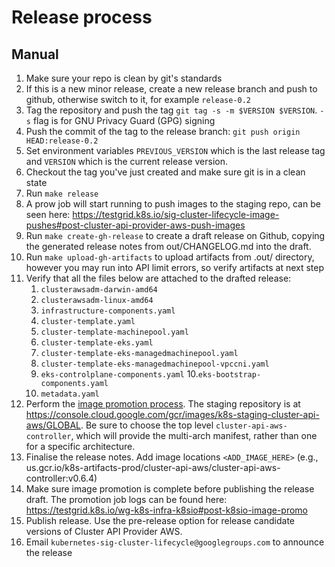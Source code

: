 # Release process

## Manual
1. Make sure your repo is clean by git's standards
2. If this is a new minor release, create a new release branch and push to github, otherwise switch to it, for example `release-0.2`
3. Tag the repository and push the tag `git tag -s -m $VERSION $VERSION`. `-s` flag is for GNU Privacy Guard (GPG) signing
4. Push the commit of the tag to the release branch: `git push origin HEAD:release-0.2`
5. Set environment variables `PREVIOUS_VERSION` which is the last release tag and `VERSION` which is the current release version.
6. Checkout the tag you've just created and make sure git is in a clean state
7. Run `make release`
8.  A prow job will start running to push images to the staging repo, can be seen here: https://testgrid.k8s.io/sig-cluster-lifecycle-image-pushes#post-cluster-api-provider-aws-push-images
9. Run `make create-gh-release` to create a draft release on Github, copying the generated release notes from out/CHANGELOG.md into the draft.
10. Run `make upload-gh-artifacts` to upload artifacts from .out/ directory, however you may run into API limit errors, so verify artifacts at next step
11. Verify that all the files below are attached to the drafted release:
    1. `clusterawsadm-darwin-amd64`
    2. `clusterawsadm-linux-amd64`
    3. `infrastructure-components.yaml`
    4. `cluster-template.yaml`
    5. `cluster-template-machinepool.yaml`
    6. `cluster-template-eks.yaml`
    7. `cluster-template-eks-managedmachinepool.yaml`
    8. `cluster-template-eks-managedmachinepool-vpccni.yaml`
    9. `eks-controlplane-components.yaml`
    10.`eks-bootstrap-components.yaml`
    11. `metadata.yaml`
12. Perform the [image promotion process](https://github.com/kubernetes/k8s.io/tree/master/k8s.gcr.io#image-promoter).
    The staging repository is at https://console.cloud.google.com/gcr/images/k8s-staging-cluster-api-aws/GLOBAL. Be
    sure to choose the top level `cluster-api-aws-controller`, which will provide the multi-arch manifest, rather than one for a specific architecture.
13.  Finalise the release notes. Add image locations `<ADD_IMAGE_HERE>` (e.g., us.gcr.io/k8s-artifacts-prod/cluster-api-aws/cluster-api-aws-controller:v0.6.4)
14.  Make sure image promotion is complete before publishing the release draft. The promotion job logs can be found here: https://testgrid.k8s.io/wg-k8s-infra-k8sio#post-k8sio-image-promo
15.  Publish release. Use the pre-release option for release
     candidate versions of Cluster API Provider AWS.
16.  Email `kubernetes-sig-cluster-lifecycle@googlegroups.com` to announce the release
